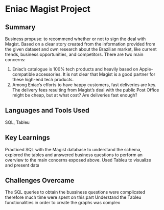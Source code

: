 # Eniac Magist Project

## Summary
Business propuse: to recommend whether or not to sign the deal with Magist. Based on a clear story created from the information provided from the given dataset and own research about the Brazilian market, like current trends, business opportunities, and competitors.
There are two main concerns:
1. Eniac’s catalogue is 100% tech products and heavily based on Apple-compatible accessories. It is not clear that Magist is a good partner for these high-end tech products.
2. Among Eniac’s efforts to have happy customers, fast deliveries are key. The delivery fees resulting from Magist’s deal with the public Post Office might be cheap, but at what cost? Are deliveries fast enough?
## Languages and Tools Used
SQL, Tableu

## Key Learnings
Practiced SQL with the Magist database to understand the schema, explored the tables and answered business questions to perform an overview to the main concerns exposed above. 
Used Tableu to visualize and present data

## Challenges Overcame
The SQL queries to obtain the bussiness questions were complicated therefore much time were spent on this part
Understand the Tableu functionalities in order to create the graphs was complex
